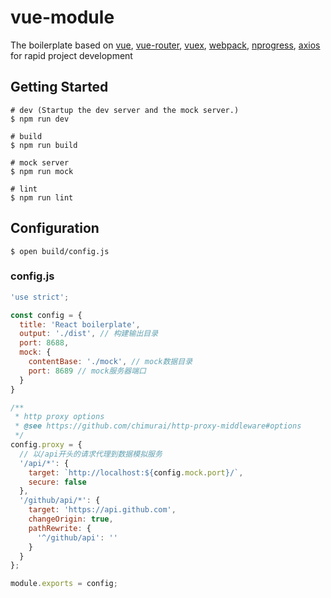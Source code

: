 # vue-module

The boilerplate based on [vue](https://github.com/vuejs/vue), [vue-router](https://github.com/vuejs/vue-router), [vuex](https://github.com/vuejs/vuex), [webpack](https://webpack.js.org/), [nprogress](http://ricostacruz.com/nprogress/), [axios](https://github.com/mzabriskie/axios) for rapid project development

## Getting Started

```shell
# dev (Startup the dev server and the mock server.)
$ npm run dev

# build
$ npm run build

# mock server
$ npm run mock

# lint
$ npm run lint
```

## Configuration

```shell
$ open build/config.js
```

### config.js

```js
'use strict';

const config = {
  title: 'React boilerplate',
  output: './dist', // 构建输出目录
  port: 8688,
  mock: {
    contentBase: './mock', // mock数据目录
    port: 8689 // mock服务器端口
  }
}

/**
 * http proxy options
 * @see https://github.com/chimurai/http-proxy-middleware#options
 */
config.proxy = {
  // 以/api开头的请求代理到数据模拟服务
  '/api/*': {
    target: `http://localhost:${config.mock.port}/`,
    secure: false
  },
  '/github/api/*': {
    target: 'https://api.github.com',
    changeOrigin: true,
    pathRewrite: {
      '^/github/api': ''
    }
  }
};

module.exports = config;
```

